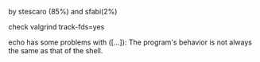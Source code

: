 by stescaro (85%) and sfabi(2%)

check valgrind track-fds=yes

echo has some problems with ([...]): The program's behavior is not always the same as that of the shell.
